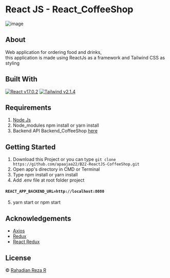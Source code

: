 # React JS - React_CoffeeShop

![image](https://user-images.githubusercontent.com/59022153/127201194-a850a2a2-178a-4ee3-8f95-02e51c981e27.png)

## About
Web application for ordering food and drinks, \
this application is made using ReactJs as a framework and Tailwind CSS as styling


## Built With

[![React v17.0.2](https://img.shields.io/badge/React%20-v17.0.2-brightgreen.svg?style=flat)](https://github.com/facebook/react)
[![Tailwind v2.1.4](https://img.shields.io/badge/Tailwind%20-v2.1.4-blue.svg?style=flat)](https://github.com/tailwindlabs/tailwindcss)


## Requirements
1. [Node Js](https://nodejs.org/en/)
2. Node_modules npm install or yarn install
3. Backend API Backend_CoffeeShop [here](https://github.com/apaajaa22/b22-backend-beginner)


## Getting Started
1. Download this Project or you can type `git clone https://github.com/apaajaa22/B22-ReactJS-CoffeeShop.git`
2. Open app's directory in CMD or Terminal
3. Type npm install or yarn install
4. Add .env file at root folder project

#### `REACT_APP_BACKEND_URL=http://localhost:8080`
5. yarn start or npm start

## Acknowledgements
* [Axios](https://axios-http.com/docs/api_intro)
* [Redux](https://redux.js.org/)
* [React Redux](https://react-redux.js.org/)

## License
© [Rahadian Reza R](https://github.com/apaajaa22)

